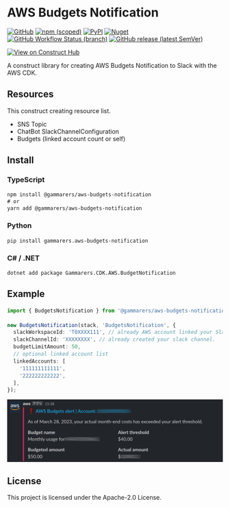 # AWS Budgets Notification

[![GitHub](https://img.shields.io/github/license/gammarers/aws-budgets-notification?style=flat-square)](https://github.com/gammarers/aws-budgets-notification/blob/main/LICENSE)
[![npm (scoped)](https://img.shields.io/npm/v/@gammarers/aws-budgets-notification?style=flat-square)](https://www.npmjs.com/package/@gammarers/aws-budgets-notification)
[![PyPI](https://img.shields.io/pypi/v/gammarers.aws-budgets-notification?style=flat-square)](https://pypi.org/project/gammarers.aws-budgets-notification/)
[![Nuget](https://img.shields.io/nuget/v/gammarers.CDK.AWS.BudgetNotification?style=flat-square)](https://www.nuget.org/packages/Gammarers.CDK.AWS.BudgetNotification/)
[![GitHub Workflow Status (branch)](https://img.shields.io/github/actions/workflow/status/gammarers/aws-budgets-notification/release.yml?branch=main&label=release&style=flat-square)](https://github.com/gammarers/aws-budgets-notification/actions/workflows/release.yml)
[![GitHub release (latest SemVer)](https://img.shields.io/github/v/release/gammarers/aws-budgets-notification?sort=semver&style=flat-square)](https://github.com/gammarers/aws-budgets-notification/releases)

[![View on Construct Hub](https://constructs.dev/badge?package=@gammarers/aws-budgets-notification)](https://constructs.dev/packages/@gammarers/aws-budgets-notification)

A construct library for creating AWS Budgets Notification to Slack with the AWS CDK.

## Resources

This construct creating resource list.

- SNS Topic
- ChatBot SlackChannelConfiguration
- Budgets (linked account count or self)

## Install

### TypeScript

```shell
npm install @gammarers/aws-budgets-notification
# or
yarn add @gammarers/aws-budgets-notification
```

### Python

```shell
pip install gammarers.aws-budgets-notification
```

### C# / .NET

```shell
dotnet add package Gammarers.CDK.AWS.BudgetNotification
```

## Example

```typescript
import { BudgetsNotification } from '@gammarers/aws-budgets-notification';

new BudgetsNotification(stack, 'BudgetsNotification', {
  slackWorkspaceId: 'T0XXXX111', // already AWS account linked your Slack.
  slackChannelId: 'XXXXXXXX', // already created your slack channel.
  budgetLimitAmount: 50,
  // optional linked account list
  linkedAccounts: [
    '111111111111',
    '222222222222',
  ],
});

```

![example notification](./docs/slack-notification-image.png)


## License

This project is licensed under the Apache-2.0 License.
